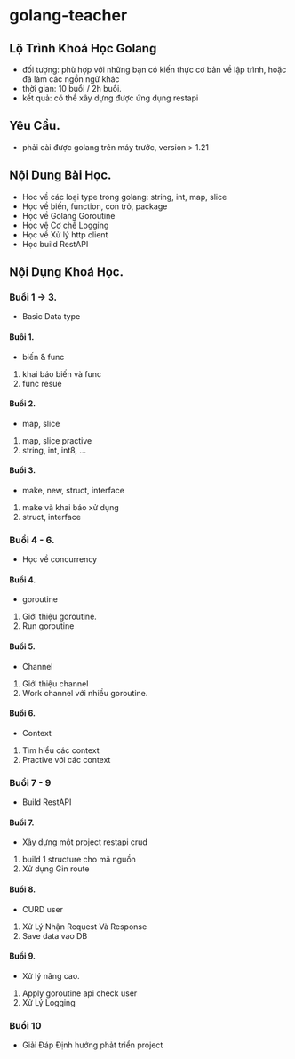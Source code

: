 # golang-teacher

## Lộ Trình Khoá Học Golang
- đối tượng: phù hợp với những bạn có kiến thực cơ bản về lập trình, hoặc đã làm các ngồn ngữ khác
- thời gian: 10 buổi / 2h buổi.
- kết quả: có thể xây dựng được ứng dụng restapi

## Yêu Cầu.
- phải cài được golang trên máy trước, version > 1.21

## Nội Dung Bài Học.
- Hoc về các loại type trong golang: string, int, map, slice
- Học về biến, function, con trỏ, package
- Học về Golang Goroutine
- Học về Cơ chế Logging
- Học về Xử lý http client
- Học build RestAPI

## Nội Dụng Khoá Học.
### Buổi 1 -> 3.
- Basic Data type
#### Buổi 1.
- biến & func
1. khai báo biến và func
2. func resue

#### Buổi 2.
- map, slice
1. map, slice practive
2. string, int, int8, ...
   
#### Buổi 3.
- make, new, struct, interface
1. make và khai báo xử dụng
2. struct, interface

### Buổi 4 - 6.
- Học về concurrency
  
#### Buổi 4.
- goroutine
1. Giới thiệu goroutine.
2. Run goroutine

#### Buổi 5.
- Channel
1. Giới thiệu channel
2. Work channel với nhiều goroutine.

#### Buổi 6.
- Context
1. Tìm hiểu các context
2. Practive với các context

### Buổi 7 - 9
- Build RestAPI

#### Buổi 7.
- Xây dựng một project restapi crud
1. build 1 structure cho mã nguồn
2. Xử dụng Gin route
#### Buổi 8.
- CURD user
1. Xử Lý Nhận Request Và Response
2. Save data vao DB
<!-- 1. Xử Lý Lưu thông tin vào postgres database
1. Xử lý logging
2. Xử Lý Call Http Client. -->
#### Buổi 9.
- Xử lý nâng cao.
1. Apply goroutine api check user
2. Xử Lý Logging

### Buổi 10
- Giải Đáp Định hướng phảt triển project
